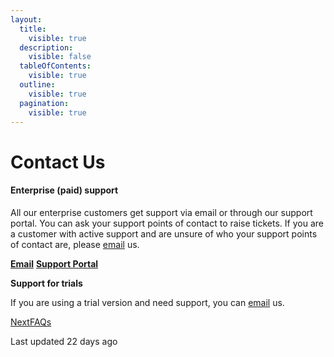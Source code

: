 ```yaml
---
layout:
  title:
    visible: true
  description:
    visible: false
  tableOfContents:
    visible: true
  outline:
    visible: true
  pagination:
    visible: true
---
```


# Contact Us

#### Enterprise (paid) support <a href="#enterprise-paid-support" id="enterprise-paid-support"></a>

All our enterprise customers get support via email or through our support portal. You can ask your support points of contact to raise tickets. If you are a customer with active support and are unsure of who your support points of contact are, please [email](mailto:<badLink>@vitaracharts.com) us.

[**Email**](mailto:<badLink>@vitaracharts.com) [**Support Portal**](https://vitaracharts.freshdesk.com/)

**Support for trials**

If you are using a trial version and need support, you can [email](mailto:<badLink>@vitaracharts.com) us.

[NextFAQs](https://docs.vitaracharts.com/faq/faqs)

Last updated 22 days ago
